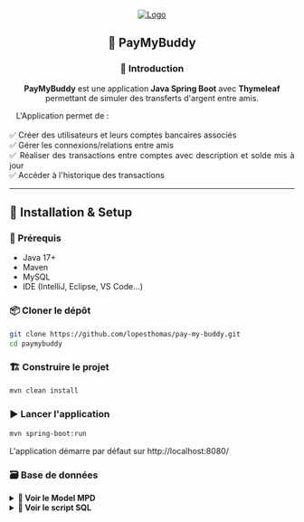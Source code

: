 <a id="readme-top"></a>

<br />
<div align="center">
  <a href="https://github.com/lopesthomas/pay-my-buddy">
    <img src="https://user.oc-static.com/upload/2024/05/20/17162226887581_P6-01_Pay%20My%20Buddy.png" alt="Logo" width="300">
  </a>

  <h2>💸 PayMyBuddy</h2>

  <h3>📌 Introduction</h3> 
  <p align="center">
    <strong>PayMyBuddy</strong> est une application <strong>Java Spring Boot</strong> avec <strong>Thymeleaf</strong> permettant de simuler des transferts d'argent entre amis.
  </p>

  <div align="center">
    <p align="justify">
    &nbsp;&nbsp;&nbsp;L'Application permet de : <br><br>
      ✅ Créer des utilisateurs et leurs comptes bancaires associés <br>
      ✅ Gérer les connexions/relations entre amis <br>
      ✅ Réaliser des transactions entre comptes avec description et solde mis à jour <br>
      ✅ Accéder à l'historique des transactions <br>
    </p>
  </div>
</div>

---

## 🚀 Installation & Setup

### 🔧 Prérequis

- Java 17+
- Maven
- MySQL
- IDE (IntelliJ, Eclipse, VS Code...)

### 📦 Cloner le dépôt

```bash
git clone https://github.com/lopesthomas/pay-my-buddy.git
cd paymybuddy
```

### 🏗 Construire le projet
```bash
mvn clean install
```

### ▶ Lancer l'application
```bash
mvn spring-boot:run
```
L'application démarre par défaut sur http://localhost:8080/

### 🗃️ Base de données
<details> <summary><strong>📄 Voir le Model MPD</strong></summary>
  <img src="https://github.com/lopesthomas/pay-my-buddy/blob/main/Model-MPD.png?raw=true">
</details>
<details> <summary><strong>📄 Voir le script SQL</strong></summary>

```sh
-- MySQL Script generated by MySQL Workbench
-- Wed Apr 16 18:48:10 2025
-- Model: New Model    Version: 1.0
-- MySQL Workbench Forward Engineering

SET @OLD_UNIQUE_CHECKS=@@UNIQUE_CHECKS, UNIQUE_CHECKS=0;
SET @OLD_FOREIGN_KEY_CHECKS=@@FOREIGN_KEY_CHECKS, FOREIGN_KEY_CHECKS=0;
SET @OLD_SQL_MODE=@@SQL_MODE, SQL_MODE='ONLY_FULL_GROUP_BY,STRICT_TRANS_TABLES,NO_ZERO_IN_DATE,NO_ZERO_DATE,ERROR_FOR_DIVISION_BY_ZERO,NO_ENGINE_SUBSTITUTION';

-- -----------------------------------------------------
-- Schema paymybuddydb
-- -----------------------------------------------------

-- -----------------------------------------------------
-- Schema paymybuddydb
-- -----------------------------------------------------
CREATE SCHEMA IF NOT EXISTS `paymybuddydb` DEFAULT CHARACTER SET utf8 ;
USE `paymybuddydb` ;

-- -----------------------------------------------------
-- Table `paymybuddydb`.`user_db`
-- -----------------------------------------------------
CREATE TABLE IF NOT EXISTS `paymybuddydb`.`user_db` (
  `id` BIGINT(40) UNSIGNED NOT NULL AUTO_INCREMENT,
  `user_name` VARCHAR(45) NOT NULL,
  `email` VARCHAR(45) NOT NULL,
  `password` VARCHAR(45) NOT NULL,
  PRIMARY KEY (`id`),
  UNIQUE INDEX `email_UNIQUE` (`email` ASC) VISIBLE)
ENGINE = InnoDB;


-- -----------------------------------------------------
-- Table `paymybuddydb`.`bank_account`
-- -----------------------------------------------------
CREATE TABLE IF NOT EXISTS `paymybuddydb`.`bank_account` (
  `idbank_account` BIGINT(40) UNSIGNED NOT NULL AUTO_INCREMENT,
  `user_id` BIGINT(40) UNSIGNED NOT NULL,
  `balance` DOUBLE NOT NULL,
  PRIMARY KEY (`idbank_account`),
  UNIQUE INDEX `idbank_account_UNIQUE` (`idbank_account` ASC) VISIBLE,
  INDEX `id_idx` (`user_id` ASC) VISIBLE,
  CONSTRAINT `fk_user_id`
    FOREIGN KEY (`user_id`)
    REFERENCES `paymybuddydb`.`user_db` (`id`)
    ON DELETE NO ACTION
    ON UPDATE NO ACTION)
ENGINE = InnoDB;


-- -----------------------------------------------------
-- Table `paymybuddydb`.`transaction`
-- -----------------------------------------------------
CREATE TABLE IF NOT EXISTS `paymybuddydb`.`transaction` (
  `id` BIGINT(40) UNSIGNED NOT NULL AUTO_INCREMENT,
  `sender_id` BIGINT(40) UNSIGNED NOT NULL,
  `receiver_id` BIGINT(40) UNSIGNED NOT NULL,
  `description` TEXT(50) NULL,
  `amount` DOUBLE UNSIGNED NOT NULL,
  `transaction_date` DATETIME NOT NULL,
  PRIMARY KEY (`id`),
  UNIQUE INDEX `id_UNIQUE` (`id` ASC) VISIBLE,
  INDEX `sender_id_idx` (`sender_id` ASC) VISIBLE,
  INDEX `receiver_id_idx` (`receiver_id` ASC) VISIBLE,
  CONSTRAINT `fk_sender_id`
    FOREIGN KEY (`sender_id`)
    REFERENCES `paymybuddydb`.`bank_account` (`idbank_account`)
    ON DELETE NO ACTION
    ON UPDATE NO ACTION,
  CONSTRAINT `fk_receiver_id`
    FOREIGN KEY (`receiver_id`)
    REFERENCES `paymybuddydb`.`bank_account` (`idbank_account`)
    ON DELETE NO ACTION
    ON UPDATE NO ACTION)
ENGINE = InnoDB;


-- -----------------------------------------------------
-- Table `paymybuddydb`.`connections`
-- -----------------------------------------------------
CREATE TABLE IF NOT EXISTS `paymybuddydb`.`connections` (
  `id` BIGINT(40) UNSIGNED NOT NULL AUTO_INCREMENT,
  `user_id` BIGINT(40) UNSIGNED NOT NULL,
  `friend_id` BIGINT(40) UNSIGNED NOT NULL,
  PRIMARY KEY (`id`),
  UNIQUE INDEX `id_UNIQUE` (`id` ASC) VISIBLE,
  INDEX `connection_id_idx` (`user_id` ASC) VISIBLE,
  INDEX `fk_frienconnection_id_idx` (`friend_id` ASC) VISIBLE,
  CONSTRAINT `fk_user`
    FOREIGN KEY (`user_id`)
    REFERENCES `paymybuddydb`.`user_db` (`id`)
    ON DELETE NO ACTION
    ON UPDATE NO ACTION,
  CONSTRAINT `fk_friend`
    FOREIGN KEY (`friend_id`)
    REFERENCES `paymybuddydb`.`user_db` (`id`)
    ON DELETE NO ACTION
    ON UPDATE NO ACTION)
ENGINE = InnoDB;


SET SQL_MODE=@OLD_SQL_MODE;
SET FOREIGN_KEY_CHECKS=@OLD_FOREIGN_KEY_CHECKS;
SET UNIQUE_CHECKS=@OLD_UNIQUE_CHECKS;

-- -----------------------------------------------------
-- Data for table `paymybuddydb`.`user_db`
-- -----------------------------------------------------
START TRANSACTION;
USE `paymybuddydb`;
INSERT INTO `paymybuddydb`.`user_db` (`id`, `user_name`, `email`, `password`) VALUES (1, 'test', 'test@test.com', 'test');
INSERT INTO `paymybuddydb`.`user_db` (`id`, `user_name`, `email`, `password`) VALUES (2, 'test2', 'test2@test2.com', 'test2');

COMMIT;


-- -----------------------------------------------------
-- Data for table `paymybuddydb`.`bank_account`
-- -----------------------------------------------------
START TRANSACTION;
USE `paymybuddydb`;
INSERT INTO `paymybuddydb`.`bank_account` (`idbank_account`, `user_id`, `balance`) VALUES (1, 1, 100);
INSERT INTO `paymybuddydb`.`bank_account` (`idbank_account`, `user_id`, `balance`) VALUES (2, 2, 50);

COMMIT;


-- -----------------------------------------------------
-- Data for table `paymybuddydb`.`transaction`
-- -----------------------------------------------------
START TRANSACTION;
USE `paymybuddydb`;
INSERT INTO `paymybuddydb`.`transaction` (`id`, `sender_id`, `receiver_id`, `description`, `amount`, `transaction_date`) VALUES (1, 1, 2, 'test', 10, '2025-01-15T13:47');

COMMIT;


-- -----------------------------------------------------
-- Data for table `paymybuddydb`.`connections`
-- -----------------------------------------------------
START TRANSACTION;
USE `paymybuddydb`;
INSERT INTO `paymybuddydb`.`connections` (`id`, `user_id`, `friend_id`) VALUES (1, 1, 2);

COMMIT;


```
</details>
